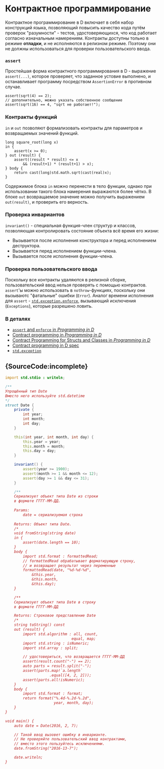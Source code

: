 # Контрактное программирование

Контрактное программирование в D включает в себя набор
конструкций языка, позволяющий повысить качество кода
путём проверок "разумности" - тестов, удостоверяющихся,
что код работает согласно изначальным намерениям.
Контракты доступны тольно в режиме **отладки**, и не
исполняются в релизном режиме. Поэтому они не должны
использоваться для проверки пользовательского ввода.

### `assert`

Простейшая форма контрактного программирования в D -
выражение `assert(...)`, которое проверяет, что заданное
устовие выполнено, и останавливает программу посредством
`AssertionError` в противном случае.

    assert(sqrt(4) == 2);
    // дополнительно, можно указать собственное сообщение
    assert(sqrt(16) == 4, "sqrt не работает!");

### Контракты функций

`in` и `out` позволяют формализовать контракты для
параметров и возвращаемых значений функций.

    long square_root(long x)
    in {
        assert(x >= 0);
    } out (result) {
        assert((result * result) <= x
            && (result+1) * (result+1) > x);
    } body {
        return cast(long)std.math.sqrt(cast(real)x);
    }

Содержимое блока `in` можно перенести в тело функции,
однако при использовании такого блока намерения выражаются
более чётко. В блоке `out` возвращаемое значение можно
получить выражением `out(result)`, и проверить его
верность.

### Проверка инвариантов

`invariant()` - специальная функция-член структур
и классов, позволяющая контролировать состояние
объекта всё время его жизни:

* Вызывается после исполнения конструктора и перед
  исполнением деструктора.
* Вызывается перед исполнением функции-члена.
* Вызывается после исполнения функции-члена.

### Проверка пользовательского ввода

Поскольку все контракты удаляются в релизной сборке, пользовательский ввод
нельзя проверять с помощью контрактов. `assert`'ы можно использовать
в `nothrow`-функциях, поскольку они вызываютс "фатальные" ошибки (`Error`).
Аналог времени исполнения для `assert` - [`std.exception.enforce`](https://dlang.org/phobos/std_exception.html#.enforce),
вызывающий исключения (`Exceptions`), которые разрешено ловить.

### В деталях

- [`assert` and `enforce` in _Programming in D_](http://ddili.org/ders/d.en/assert.html)
- [Contract programming in _Programming in D_](http://ddili.org/ders/d.en/contracts.html)
- [Contract Programming for Structs and Classes in _Programming in D_](http://ddili.org/ders/d.en/invariant.html)
- [Contract programming in D spec](https://dlang.org/spec/contracts.html)
- [`std.exception`](https://dlang.org/phobos/std_exception.html)

## {SourceCode:incomplete}

```d
import std.stdio : writeln;

/**
Упрощённый тип Date
Вместо него используйте std.datetime
*/
struct Date {
    private {
        int year;
        int month;
        int day;
    }

    this(int year, int month, int day) {
        this.year = year;
        this.month = month;
        this.day = day;
    }

    invariant() {
        assert(year >= 1900);
        assert(month >= 1 && month <= 12);
        assert(day >= 1 && day <= 31);
    }

    /**
    Сериализует объект типа Date из строки
    в формате ГГГГ-ММ-ДД.
    
    Params:
        date = сериализуемая строка
        
    Returns: Объект типа Date.
    /*
    void fromString(string date)
    in {
        assert(date.length == 10);
    }
    body {
        import std.format : formattedRead;
        // formattedRead обрабатывает форматирующую строку,
        // и возвращает результат через переменные
        formattedRead(date, "%d-%d-%d",
            &this.year,
            &this.month,
            &this.day);
    }

    /**
    Сериализует объект типа Date в строку
    в формате ГГГГ-ММ-ДД

    Returns: Строковое представление Date
    /*
    string toString() const
    out (result) {
        import std.algorithm : all, count,
                              equal, map;
        import std.string : isNumeric;
        import std.array : split;

        // удостовериться, что возвращается ГГГГ-ММ-ДД
        assert(result.count("-") == 2);
        auto parts = result.split("-");
        assert(parts.map!`a.length`
                    .equal([4, 2, 2]));
        assert(parts.all!isNumeric);
    }
    body {
        import std.format : format;
        return format("%.4d-%.2d-%.2d",
                      year, month, day);
    }
}

void main() {
    auto date = Date(2016, 2, 7);

    // Такой ввод вызовет ошибку в инварианте.
    // Не проверяйте пользовательский ввод контрактами,
    // вместо этого пользуйтесь исключениями.
    date.fromString("2016-13-7");

    date.writeln;
}
```
